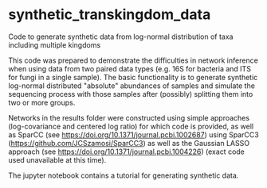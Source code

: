 # synthetic_transkingdom_data
Code to generate synthetic data from log-normal distribution of taxa including multiple kingdoms

This code was prepared to demonstrate the difficulties in network inference when using data from two paired data types (e.g. 16S for bacteria and ITS for fungi in a single sample). The basic functionality is to generate synthetic log-normal distributed "absolute" abundances of samples and simulate the sequencing process with those samples after (possibly) splitting them into two or more groups. 

Networks in the results folder were constructed using simple approaches (log-covariance and centered log ratio) for which code is provided, as well as SparCC (see https://doi.org/10.1371/journal.pcbi.1002687) using SparCC3 (https://github.com/JCSzamosi/SparCC3) as well as the Gaussian LASSO approach (see https://doi.org/10.1371/journal.pcbi.1004226) (exact code used unavailable at this time).

The jupyter notebook contains a tutorial for generating synthetic data.
